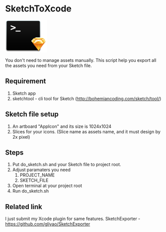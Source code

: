 # SketchToXcode

![SketchToXcode.png](https://raw.githubusercontent.com/gliyao/SketchToXcode/master/SketchToXcode.png)

You don't need to manage assets manually. This script help you export all the assets you need from your Sketch file.

## Requirement
1. Sketch app
2. sketchtool - cli tool for Sketch (http://bohemiancoding.com/sketch/tool/)

## Sketch file setup
1. An artboard "AppIcon" and its size is 1024x1024
2. Slices for your icons. (Slice name as assets name, and it must design by 2x pixel)

## Steps
1. Put do_sketch.sh and your Sketch file to project root.
2. Adjust paramaters you need 
	1. PROJECT_NAME
	2. SKETCH_FILE
3. Open terminal at your project root
4. Run do_sketch.sh

## Related link
I just submit my Xcode plugin for same features.
SketchExporter - https://github.com/gliyao/SketchExporter